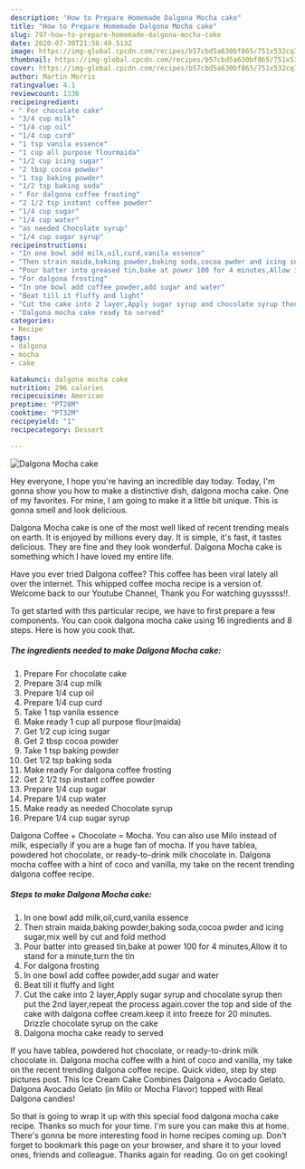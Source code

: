 ```yaml
---
description: "How to Prepare Homemade Dalgona Mocha cake"
title: "How to Prepare Homemade Dalgona Mocha cake"
slug: 797-how-to-prepare-homemade-dalgona-mocha-cake
date: 2020-07-30T21:56:49.513Z
image: https://img-global.cpcdn.com/recipes/b57cbd5a630bf865/751x532cq70/dalgona-mocha-cake-recipe-main-photo.jpg
thumbnail: https://img-global.cpcdn.com/recipes/b57cbd5a630bf865/751x532cq70/dalgona-mocha-cake-recipe-main-photo.jpg
cover: https://img-global.cpcdn.com/recipes/b57cbd5a630bf865/751x532cq70/dalgona-mocha-cake-recipe-main-photo.jpg
author: Martin Morris
ratingvalue: 4.1
reviewcount: 1336
recipeingredient:
- " For chocolate cake"
- "3/4 cup milk"
- "1/4 cup oil"
- "1/4 cup curd"
- "1 tsp vanila essence"
- "1 cup all purpose flourmaida"
- "1/2 cup icing sugar"
- "2 tbsp cocoa powder"
- "1 tsp baking powder"
- "1/2 tsp baking soda"
- " For dalgona coffee frosting"
- "2 1/2 tsp instant coffee powder"
- "1/4 cup sugar"
- "1/4 cup water"
- "as needed Chocolate syrup"
- "1/4 cup sugar syrup"
recipeinstructions:
- "In one bowl add milk,oil,curd,vanila essence"
- "Then strain maida,baking powder,baking soda,cocoa pwder and icing sugar,mix well by cut and fold method"
- "Pour batter into greased tin,bake at power 100 for 4 minutes,Allow it to stand for a minute,turn the tin"
- "For dalgona frosting"
- "In one bowl add coffee powder,add sugar and water"
- "Beat till it fluffy and light"
- "Cut the cake into 2 layer,Apply sugar syrup and chocolate syrup then put the 2nd layer,repeat the process again.cover the top and side of the cake with dalgona coffee cream.keep it into freeze for 20 minutes. Drizzle chocolate syrup on the cake"
- "Dalgona mocha cake ready to served"
categories:
- Recipe
tags:
- dalgona
- mocha
- cake

katakunci: dalgona mocha cake 
nutrition: 296 calories
recipecuisine: American
preptime: "PT28M"
cooktime: "PT32M"
recipeyield: "1"
recipecategory: Dessert

---
```



![Dalgona Mocha cake](https://img-global.cpcdn.com/recipes/b57cbd5a630bf865/751x532cq70/dalgona-mocha-cake-recipe-main-photo.jpg)

Hey everyone, I hope you're having an incredible day today. Today, I'm gonna show you how to make a distinctive dish, dalgona mocha cake. One of my favorites. For mine, I am going to make it a little bit unique. This is gonna smell and look delicious.

Dalgona Mocha cake is one of the most well liked of recent trending meals on earth. It is enjoyed by millions every day. It is simple, it's fast, it tastes delicious. They are fine and they look wonderful. Dalgona Mocha cake is something which I have loved my entire life.

Have you ever tried Dalgona coffee? This coffee has been viral lately all over the internet. This whipped coffee mocha recipe is a version of. Welcome back to our Youtube Channel, Thank you For watching guyssss!!.


To get started with this particular recipe, we have to first prepare a few components. You can cook dalgona mocha cake using 16 ingredients and 8 steps. Here is how you cook that.

<!--inarticleads1-->

##### The ingredients needed to make Dalgona Mocha cake:

1. Prepare  For chocolate cake
1. Prepare 3/4 cup milk
1. Prepare 1/4 cup oil
1. Prepare 1/4 cup curd
1. Take 1 tsp vanila essence
1. Make ready 1 cup all purpose flour(maida)
1. Get 1/2 cup icing sugar
1. Get 2 tbsp cocoa powder
1. Take 1 tsp baking powder
1. Get 1/2 tsp baking soda
1. Make ready  For dalgona coffee frosting
1. Get 2 1/2 tsp instant coffee powder
1. Prepare 1/4 cup sugar
1. Prepare 1/4 cup water
1. Make ready as needed Chocolate syrup
1. Prepare 1/4 cup sugar syrup


Dalgona Coffee + Chocolate = Mocha. You can also use Milo instead of milk, especially if you are a huge fan of mocha. If you have tablea, powdered hot chocolate, or ready-to-drink milk chocolate in. Dalgona mocha coffee with a hint of coco and vanilla, my take on the recent trending dalgona coffee recipe. 

<!--inarticleads2-->

##### Steps to make Dalgona Mocha cake:

1. In one bowl add milk,oil,curd,vanila essence
1. Then strain maida,baking powder,baking soda,cocoa pwder and icing sugar,mix well by cut and fold method
1. Pour batter into greased tin,bake at power 100 for 4 minutes,Allow it to stand for a minute,turn the tin
1. For dalgona frosting
1. In one bowl add coffee powder,add sugar and water
1. Beat till it fluffy and light
1. Cut the cake into 2 layer,Apply sugar syrup and chocolate syrup then put the 2nd layer,repeat the process again.cover the top and side of the cake with dalgona coffee cream.keep it into freeze for 20 minutes. Drizzle chocolate syrup on the cake
1. Dalgona mocha cake ready to served


If you have tablea, powdered hot chocolate, or ready-to-drink milk chocolate in. Dalgona mocha coffee with a hint of coco and vanilla, my take on the recent trending dalgona coffee recipe. Quick video, step by step pictures post. This Ice Cream Cake Combines Dalgona + Avocado Gelato. Dalgona Avocado Gelato (in Milo or Mocha Flavor) topped with Real Dalgona candies! 

So that is going to wrap it up with this special food dalgona mocha cake recipe. Thanks so much for your time. I'm sure you can make this at home. There's gonna be more interesting food in home recipes coming up. Don't forget to bookmark this page on your browser, and share it to your loved ones, friends and colleague. Thanks again for reading. Go on get cooking!
